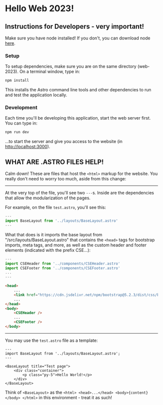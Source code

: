 # Hello Web 2023!

## Instructions for Developers - very important!

Make sure you have node installed! If you don't, you can download node [here](https://nodejs.org/en/download/).

### Setup

To setup dependencies, make sure you are on the same directory (web-2023). On a terminal window, type in:

```bash
npm install
```

This installs the Astro command line tools and other dependencies to run and test the application locally.

### Development

Each time you'll be developing this application, start the web server first. You can type in:

```bash
npm run dev
```

...to start the server and give you access to the website (in [http://localhost:3000](http://localhost:3000)).

## WHAT ARE .ASTRO FILES HELP!

Calm down! These are files that host the `<html>` markup for the website. You really don't need to worry too much, aside from this change:

---

At the very top of the file, you'll see two `---`s. Inside are the dependencies that allow the modularization of the pages.

For example, on the file `test.astro`, you'll see this:

```js
---
import BaseLayout from '../layouts/BaseLayout.astro'
---
```

What that does is it imports the base layout from "/src/layouts/BaseLayout.astro" that contains the `<head>` tags for bootstrap imports, meta tags, and more, as well as the custom header and footer elements (indicated with the prefix CSE...):

```js
---
import CSEHeader from '../components/CSEHeader.astro'
import CSEFooter from '../components/CSEFooter.astro'
...
---
```

```html
<head>
    ...
    <link href="https://cdn.jsdelivr.net/npm/bootstrap@5.2.3/dist/css/bootstrap.min.css" ... />
    ...
</head>
<body>
    <CSEHeader />
    ...
    <CSEFooter />
</body>
```

---

You may use the `test.astro` file as a template:

```astro
---
import BaseLayout from '../layouts/BaseLayout.astro';
---

<BaseLayout title="Test page">
    <div class="container">
        <p class="py-5">Hello World!</p>
    </div>
</BaseLayout>
```

Think of `<BaseLayout>` as the `<html> <head>...</head> <body>{content}</body> </html>` in this environment - treat it as such!